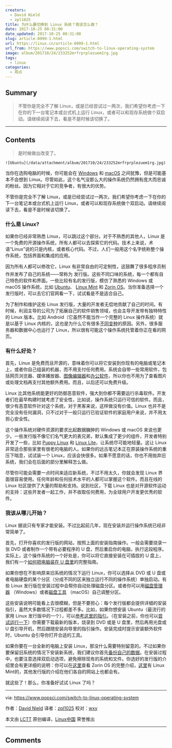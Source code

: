 ```yaml
---
creators:
  - David Nield
  - zpl1025
title: 为什么要切换到 Linux 系统？我该怎么做？
date: 2017-10-25 08:31:00
date_updated: 2017-10-25 08:31:00
slug: article-8999-1.html
url: https://linux.cn/article-8999-1.html
url_from: https://www.popsci.com/switch-to-linux-operating-system
image: album/201710/24/233252mrfrprplezuem1rg.jpg
tags:
  - linux
categories:
  - 观点
---
```


## Summary

> 不管你是完全不了解 Linux，或是已经尝试过一两次，我们希望你考虑一下在你的下一台笔记本或台式机上运行 Linux，或者可以和现存系统做个双启动。请继续阅读下去，看是不是时候该切换了。

***

<!-- more -->

## Contents

> 
> 是时候做出改变了。
> 
> 
> 

`![Ubuntu](/data/attachment/album/201710/24/233252mrfrprplezuem1rg.jpg)`

当你在选购电脑的时候，你可能会在 [Windows](https://www.popsci.com/windows-tweaks-improve-performance) 和 [macOS](https://www.popsci.com/macos-tweaks-improve-performance) 之间犹豫，但是可能基本不会想到 Linux。尽管如此，这个名气没那么大的操作系统仍然拥有庞大而忠诚的粉丝。因为它相对于它的竞争者，有很大的优势。

不管你是完全不了解 Linux，或是已经尝试过一两次，我们希望你考虑一下在你的下一台笔记本或台式机上运行 Linux，或者可以和现存系统做个双启动。请继续阅读下去，看是不是时候该切换了。

### 什么是 Linux?

如果你已经非常熟悉 Linux，可以跳过这个部分。对于不熟悉的其他人，Linux 是一个免费的开源操作系统，所有人都可以去探索它的代码。技术上来说，术语“Linux”说的只是内核，或者核心代码。不过，人们一般用这个名字统称整个操作系统，包括界面和集成的应用。

因为所有人都可以修改它，Linux 有非常自由的可定制性，这鼓舞了很多程序员制作并发布了自己的系统——常称为<ruby> 发行版 <rt>  distro </rt></ruby>。这些不同口味的系统，每一个都有自己特色的软件和界面。一些比较有名的发行版，模仿了熟悉的 Windows 或 macOS 操作系统，比如 [Ubuntu](https://www.ubuntu.com/)、 [Linux Mint](https://linuxmint.com/) 和 [Zorin OS](https://zorinos.com/)。当你准备选择一个发行版时，可以去它们官网看一下，试试看是不是适合自己。

为了制作和维护这些 Linux 发行版，大量的开发者无偿地贡献了自己的时间。有时候，利润主导的公司为了拓展自己的软件销售领域，也会主导开发带有独特特性的 Linux 版本。比如 Android（它虽然不能当作一个完整的 Linux 操作系统）就是以基于 Linux 内核的，这也是为什么它有很多[不同变种](https://lineageos.org/)的原因。另外，很多服务器和数据中心也运行了 Linux，所以很有可能这个操作系统托管着你正在看的网页。

### 有什么好处？

首先，Linux 是免费而且开源的，意味着你可以将它安装到你现有的电脑或笔记本上，或者你自己组装的机器，而不用支付任何费用。系统会自带一些常用软件，包括网页浏览器、媒体播放器、[图像编辑器](https://www.gimp.org/)和[办公软件](https://www.libreoffice.org/)，所以你也不用为了查看图片或处理文档再支付其他额外费用。而且，以后还可以免费升级。

Linux 比其他系统能更好的防御恶意软件，强大到你都不需要运行杀毒软件。开发者们在最早构建时就考虑了安全性，比如说，操作系统只运行可信的软件。而且，很少有恶意软件针对这个系统，对于黑客来说，这样做没有价值。Linux 也并不是完全没有任何漏洞，只不过对于一般只运行已验证软件的家庭用户来说，并不用太担心安全性。

这个操作系统对硬件资源的要求比起数据臃肿的 Windows 或 macOS 来说也更少。一些发行版不像它们名气更大的表兄弟，默认集成了更少的组件，开发者特别开发了一些，比如 [Puppy Linux](http://puppylinux.org/main/Overview%20and%20Getting%20Started.htm) 和 [Linux Lite](https://www.linuxliteos.com/)，让系统尽可能地轻量。这让 Linux 非常适合那些家里有很老的电脑的人。如果你的远古笔记本正在原装操作系统的重压下喘息，试试装一个 Linux，应该会快很多。如果不愿意的话，你也不用抛弃旧系统，我们会在后面的部分里解释怎么做。

尽管你可能会需要一点时间来适应新系统，不过不用太久，你就会发现 Linux 界面很容易使用。任何年龄和任何技术水平的人都可以掌握这个软件。而且在线的 Linux 社区提供了大量的帮助和支持。说到社区，下载 Linux 也是对开源软件运动的支持：这些开发者一起工作，并不收取任何费用，为全球用户开发更优秀的软件。

### 我该从哪儿开始？

Linux 据说只有专家才能安装。不过比起前几年，现在安装并运行操作系统已经非常简单了。

首先，打开你喜欢的发行版的网站，按照上面的安装指南操作。一般会需要烧录一张 DVD 或者制作一个带有必要程序的 U 盘，然后重启你的电脑，执行这段程序。实际上，这个操作系统的一个好处是，你可以将它直接安装在可插拔的 U 盘上，我们有一个[如何把电脑装在 U 盘里](https://www.popsci.com/portable-computer-usb-stick)的完整指南。

如果你想在不影响原来旧系统的情况下运行 Linux，你可以选择从 DVD 或 U 盘或者电脑硬盘的某个分区（分成不同的区来独立运行不同的操作系统）单独启动。有些 Linux 发行版在安装过程中会帮你自动处理磁盘分区。或者你可以用[磁盘管理器](https://www.disk-partition.com/windows-10/windows-10-disk-management-0528.html) （Windows）或者[磁盘工具](https://support.apple.com/kb/PH22240?locale=en_US) （macOS）自己调整分区。

这些安装说明可能看上去很模糊，但是不要担心：每个发行版都会提供详细的安装指引，虽然大多数情况下过程都差不多。比如，如果你想安装 Ubuntu（最流行的家用 Linux 发行版中的一个），可以[参考这里的指引](https://tutorials.ubuntu.com/tutorial/tutorial-install-ubuntu-desktop?backURL=%2F#0)。（在安装之前，你也可以[尝试运行一下](https://tutorials.ubuntu.com/tutorial/try-ubuntu-before-you-install?backURL=%2F#0)）你需要下载最新的版本，烧录到 DVD 或是 U 盘里，然后再用光盘或 U 盘引导开机，然后跟随安装向导里的指引操作。安装完成时提示安装额外软件时，Ubuntu 会引导你打开合适的工具。

如果你要在一台全新的电脑上安装 Linux，那没什么需要特别留意的。不过如果你要保留旧系统的情况下安装新系统，我们建议你首先[备份自己的数据](https://www.popsci.com/back-up-and-protect-your-data)。在安装过程中，也要注意选择双启动选项，避免擦除现有的系统和文件。你选好的发行版的介绍里会有更详细的说明：你可以在[这里](https://zorinos.com/help/install-zorin-os/)查看 Zorin OS 的完整介绍，[这里](https://linuxmint.com/documentation.php)有 Linux Mint的，其他发行版的介绍在他们各自的网站上也都会有。

就这些了！那么，你准备好试试 Linux 了吗？

---

via: <https://www.popsci.com/switch-to-linux-operating-system>

作者：[David Nield](https://www.popsci.com/authors/david-nield) 译者：[zpl1025](https://github.com/zpl1025) 校对：[wxy](https://github.com/wxy)

本文由 [LCTT](https://github.com/LCTT/TranslateProject) 原创编译，[Linux中国](https://linux.cn/) 荣誉推出

***

## Comments
